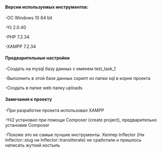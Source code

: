 <h4>Версии используемых инструментов:</h4>
<p>-OC Windows 10 64 bit</p>
<p>-Yii 2.0.40</p>
<p>-PHP 7.2.34</p>
<p>-XAMPP 7.2.34</p>
<h4>Предварительные настройки</h4>
<p>-Создать на mysql базу данных с именем test_task_1</p>
<p>-Выполнить в этой базе данных скрипт из папки sql в корне проекта</p>
<p>-Создать в папке web папку uploads</p>
<h4>Замечания к проекту</h4>
<p>-При разработке проекта использовал XAMPP</p>
<p>-Yii2 установил при помощи Composer (create project), предварительно установив Composer</p>
<p>-Похоже это не самые лучшие инструменты. Хелпер Inflector (Ни Inflector::slug ни Inflector::transliterate) не сработали и пришлось написать жуткий костыль</p>